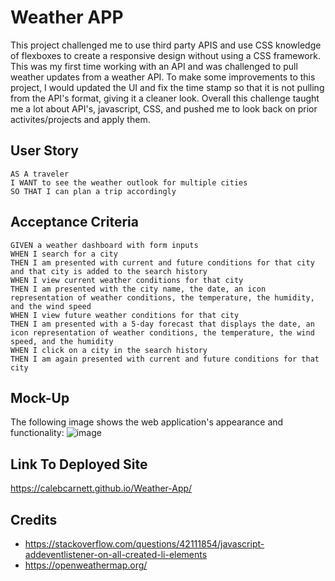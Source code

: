 #  Weather APP
This project challenged me to use third party APIS and use CSS knowledge of flexboxes to create a responsive design without using a CSS framework. This was my first time working with an API and was challenged to pull weather updates from a weather API. To make some improvements to this project, I would updated the UI and fix the time stamp so that it is not pulling from the API's format, giving it a cleaner look. Overall this challenge taught me a lot about API's, javascript, CSS, and pushed me to look back on prior activites/projects and apply them. 
## User Story

```
AS A traveler
I WANT to see the weather outlook for multiple cities
SO THAT I can plan a trip accordingly
```
## Acceptance Criteria

```
GIVEN a weather dashboard with form inputs
WHEN I search for a city
THEN I am presented with current and future conditions for that city and that city is added to the search history
WHEN I view current weather conditions for that city
THEN I am presented with the city name, the date, an icon representation of weather conditions, the temperature, the humidity, and the wind speed
WHEN I view future weather conditions for that city
THEN I am presented with a 5-day forecast that displays the date, an icon representation of weather conditions, the temperature, the wind speed, and the humidity
WHEN I click on a city in the search history
THEN I am again presented with current and future conditions for that city
```

## Mock-Up

The following image shows the web application's appearance and functionality:
![image](https://user-images.githubusercontent.com/111102789/203104174-9107111e-e08c-4838-ba00-95c96f79d668.png)

## Link To Deployed Site
https://calebcarnett.github.io/Weather-App/
## Credits

* https://stackoverflow.com/questions/42111854/javascript-addeventlistener-on-all-created-li-elements
* https://openweathermap.org/

